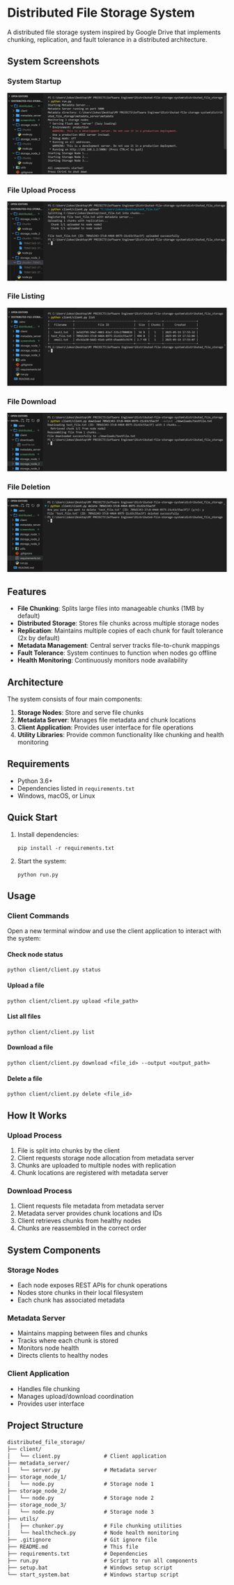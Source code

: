 # Distributed File Storage System

A distributed file storage system inspired by Google Drive that implements chunking, replication, and fault tolerance in a distributed architecture.

## System Screenshots

### System Startup
![System Startup](distributed_file_storage/screenshots/systemStartup.png)

### File Upload Process
![File Upload](distributed_file_storage/screenshots/uploadFile.png)

### File Listing
![Show Files](distributed_file_storage/screenshots/showFiles.png)

### File Download
![File Download](distributed_file_storage/screenshots/downloadFile.png)

### File Deletion
![File Deletion](distributed_file_storage/screenshots/deleteFile.png)

## Features

- **File Chunking**: Splits large files into manageable chunks (1MB by default)
- **Distributed Storage**: Stores file chunks across multiple storage nodes
- **Replication**: Maintains multiple copies of each chunk for fault tolerance (2x by default)
- **Metadata Management**: Central server tracks file-to-chunk mappings
- **Fault Tolerance**: System continues to function when nodes go offline
- **Health Monitoring**: Continuously monitors node availability

## Architecture

The system consists of four main components:

1. **Storage Nodes**: Store and serve file chunks
2. **Metadata Server**: Manages file metadata and chunk locations
3. **Client Application**: Provides user interface for file operations
4. **Utility Libraries**: Provide common functionality like chunking and health monitoring


## Requirements

- Python 3.6+
- Dependencies listed in `requirements.txt`
- Windows, macOS, or Linux

## Quick Start


1. Install dependencies:
   ```
   pip install -r requirements.txt
   ```

2. Start the system:
   ```
   python run.py
   ```

## Usage

### Client Commands

Open a new terminal window and use the client application to interact with the system:

#### Check node status
```
python client/client.py status
```

#### Upload a file
```
python client/client.py upload <file_path>
```

#### List all files
```
python client/client.py list
```

#### Download a file
```
python client/client.py download <file_id> --output <output_path>
```

#### Delete a file
```
python client/client.py delete <file_id>
```

## How It Works

### Upload Process
1. File is split into chunks by the client
2. Client requests storage node allocation from metadata server
3. Chunks are uploaded to multiple nodes with replication
4. Chunk locations are registered with metadata server

### Download Process
1. Client requests file metadata from metadata server
2. Metadata server provides chunk locations and IDs
3. Client retrieves chunks from healthy nodes
4. Chunks are reassembled in the correct order

## System Components

### Storage Nodes
- Each node exposes REST APIs for chunk operations
- Nodes store chunks in their local filesystem
- Each chunk has associated metadata

### Metadata Server
- Maintains mapping between files and chunks
- Tracks where each chunk is stored
- Monitors node health
- Directs clients to healthy nodes

### Client Application
- Handles file chunking
- Manages upload/download coordination
- Provides user interface




## Project Structure

```
distributed_file_storage/
├── client/
│   └── client.py              # Client application
├── metadata_server/
│   └── server.py              # Metadata server
├── storage_node_1/
│   └── node.py                # Storage node 1
├── storage_node_2/
│   └── node.py                # Storage node 2
├── storage_node_3/
│   └── node.py                # Storage node 3
├── utils/
│   ├── chunker.py             # File chunking utilities
│   └── healthcheck.py         # Node health monitoring
├── .gitignore                 # Git ignore file
├── README.md                  # This file
├── requirements.txt           # Dependencies
├── run.py                     # Script to run all components
├── setup.bat                  # Windows setup script
└── start_system.bat           # Windows startup script
```

